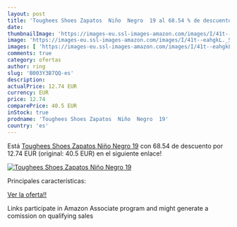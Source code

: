 ```yaml
---
layout: post
title: 'Toughees Shoes Zapatos  Niño  Negro  19 al 68.54 % de descuento'
date: 
thumbnailImage: 'https://images-eu.ssl-images-amazon.com/images/I/41t--eahgkL._SL200_.jpg'
image: 'https://images-eu.ssl-images-amazon.com/images/I/41t--eahgkL._SL200_.jpg'
images: [ 'https://images-eu.ssl-images-amazon.com/images/I/41t--eahgkL._SL200_.jpg' ]
comments: true
category: ofertas
author: ring
slug: 'B003Y3B7QQ-es'
description:
actualPrice: 12.74 EUR
currency: EUR
price: 12.74
comparePrice: 40.5 EUR
inStock: true
prodname: 'Toughees Shoes Zapatos  Niño  Negro  19'
country: 'es'
---
```


Está [Toughees Shoes Zapatos  Niño  Negro  19](https://www.amazon.es/dp/B003Y3B7QQ/?tag=tolees-21) con 68.54 de descuento por 12.74 EUR (original: 40.5 EUR) en el siguiente enlace!

[![Toughees Shoes Zapatos  Niño  Negro  19](https://images-eu.ssl-images-amazon.com/images/I/41t--eahgkL._SL200_.jpg)](https://www.amazon.es/dp/B003Y3B7QQ/?tag=tolees-21)

Principales características:


[Ver la oferta!!](https://www.amazon.es/dp/B003Y3B7QQ/?tag=tolees-21)

Links participate in Amazon Associate program and might generate a comission on qualifying sales


